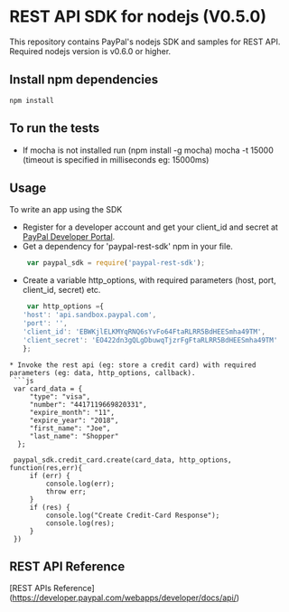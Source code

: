 REST API SDK for nodejs (V0.5.0)
================================

This repository contains PayPal's nodejs SDK and samples for REST API.
Required nodejs version is v0.6.0 or higher.

Install npm dependencies
------------------------

    npm install

To run the tests
-----------------
  * If mocha is not installed run (npm install -g mocha) 
	mocha -t 15000 (timeout is specified in milliseconds eg: 15000ms)
       
Usage
-----

To write an app using the SDK
	
  * Register for a developer account and get your client_id and secret at [PayPal Developer Portal](https://developer.paypal.com).
  * Get a dependency for 'paypal-rest-sdk' npm in your file.
  	```js
  	 var paypal_sdk = require('paypal-rest-sdk');
  	``` 
  * Create a variable http_options, with required parameters (host, port, client_id, secret) etc. 
  	```js
  	 var http_options ={
	'host': 'api.sandbox.paypal.com',
	'port': '',
	'client_id': 'EBWKjlELKMYqRNQ6sYvFo64FtaRLRR5BdHEESmha49TM',
	'client_secret': 'EO422dn3gQLgDbuwqTjzrFgFtaRLRR5BdHEESmha49TM'
	};
   ```	 
  * Invoke the rest api (eg: store a credit card) with required parameters (eg: data, http_options, callback).
	```js
	var card_data = {
	 	"type": "visa",
	 	"number": "4417119669820331",
	 	"expire_month": "11",
	 	"expire_year": "2018",
	 	"first_name": "Joe",
	 	"last_name": "Shopper"
	 };
 	
	paypal_sdk.credit_card.create(card_data, http_options, function(res,err){
		if (err) {
			console.log(err);
			throw err;
		}
		if (res) {
			console.log("Create Credit-Card Response");
			console.log(res);
		}
	})
   ```

REST API Reference
------------------

   [REST APIs Reference] (https://developer.paypal.com/webapps/developer/docs/api/)
   
